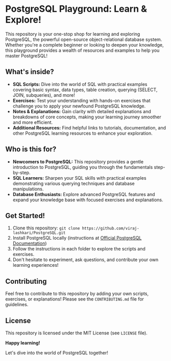 # PostgreSQL Playground: Learn & Explore!

This repository is your one-stop shop for learning and exploring PostgreSQL, the powerful open-source object-relational database system. Whether you're a complete beginner or looking to deepen your knowledge, this playground provides a wealth of resources and examples to help you master PostgreSQL!

## What's inside?

- **SQL Scripts:** Dive into the world of SQL with practical examples covering basic syntax, data types, table creation, querying (SELECT, JOIN, subqueries), and more!
- **Exercises:** Test your understanding with hands-on exercises that challenge you to apply your newfound PostgreSQL knowledge.
- **Notes & Explanations:** Gain clarity with detailed explanations and breakdowns of core concepts, making your learning journey smoother and more efficient.
- **Additional Resources:** Find helpful links to tutorials, documentation, and other PostgreSQL learning resources to enhance your exploration.

## Who is this for?

- **Newcomers to PostgreSQL:** This repository provides a gentle introduction to PostgreSQL, guiding you through the fundamentals step-by-step.
- **SQL Learners:** Sharpen your SQL skills with practical examples demonstrating various querying techniques and database manipulations.
- **Database Enthusiasts:** Explore advanced PostgreSQL features and expand your knowledge base with focused exercises and explanations.

## Get Started!

1.  Clone this repository: `git clone https://github.com/viraj-lashkari/PostgreSQL.git`
2.  Install PostgreSQL locally (instructions at [Official PostgreSQL Documentation](https://www.postgresql.org/docs/))
3.  Follow the instructions in each folder to explore the scripts and exercises.
4.  Don't hesitate to experiment, ask questions, and contribute your own learning experiences!

## Contributing

Feel free to contribute to this repository by adding your own scripts, exercises, or explanations! Please see the `CONTRIBUTING.md` file for guidelines.

## License

This repository is licensed under the MIT License (see `LICENSE` file).

**Happy learning!**

Let's dive into the world of PostgreSQL together!
